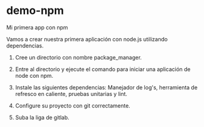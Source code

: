 # demo-npm
Mi primera app con npm

Vamos a crear nuestra primera aplicación con node.js utilizando dependencias.

1) Cree un directorio con nombre package_manager.

2) Entre al directorio y ejecute el comando para iniciar una aplicación de node con npm.

3) Instale las siguientes dependencias: Manejador de log's, herramienta de refresco en caliente, pruebas unitarias y lint.

4) Configure su proyecto con git correctamente.

5) Suba la liga de gitlab.
